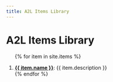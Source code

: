 ```yaml
---
title: A2L Items Library
---
```


# A2L Items Library

<ol>

{% for item in site.items %}
  <li class="items_list"><strong><a href="{{ item.url | relative_url }}">{{ item.name }}</a></strong>: {{ item.description }}</li>
{% endfor %}

</ol>

